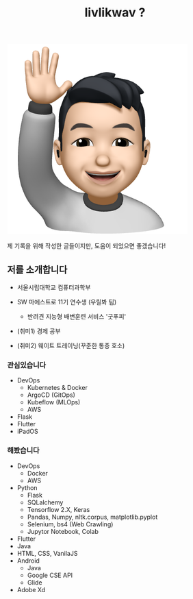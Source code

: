 ﻿---
title: "livlikwav ?"
permalink: /about/
layout: single
author_profile: false
---

![hello_mimoticon_img](/assets/images/bio_hello.png)

제 기록을 위해 작성한 글들이지만,
도움이 되었으면 좋겠습니다!

## 저를 소개합니다

- 서울시립대학교 컴퓨터과학부
- SW 마에스트로 11기 연수생 (우릴봐 팀)
  - 반려견 지능형 배변훈련 서비스 '굿푸피'

- (취미1) 경제 공부
- (취미2) 웨이트 트레이닝(꾸준한 통증 호소)

### 관심있습니다

- DevOps
  - Kubernetes & Docker
  - ArgoCD (GitOps)
  - Kubeflow (MLOps)
  - AWS
- Flask
- Flutter
- iPadOS

### 해봤습니다

- DevOps
  - Docker
  - AWS
- Python
  - Flask
  - SQLalchemy
  - Tensorflow 2.X, Keras
  - Pandas, Numpy, nltk.corpus, matplotlib.pyplot
  - Selenium, bs4 (Web Crawling)
  - Jupytor Notebook, Colab
- Flutter
- Java
- HTML, CSS, VanilaJS
- Android
  - Java
  - Google CSE API
  - Glide
- Adobe Xd
